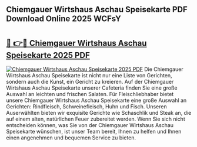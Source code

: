 ## Chiemgauer Wirtshaus Aschau Speisekarte PDF Download Online 2025 WCFsY

# <h2><a href="http://gcb7cv.nevu.top/?p=Chiemgauer+Wirtshaus+Aschau+Speisekarte">🔗 👉🔴 Chiemgauer Wirtshaus Aschau Speisekarte 2025 PDF</a></h2>

[![Chiemgauer Wirtshaus Aschau Speisekarte 2025 PDF](https://i.imgur.com/dBaPXMq.png)](http://gcb7cv.nevu.top/?p=Chiemgauer+Wirtshaus+Aschau+Speisekarte)
Die Chiemgauer Wirtshaus Aschau Speisekarte ist nicht nur eine Liste von Gerichten, sondern auch die Kunst, ein Gericht zu kreieren. Auf der Chiemgauer Wirtshaus Aschau Speisekarte unserer Cafeteria finden Sie eine große Auswahl an leichten und frischen Salaten. Für Fleischliebhaber bietet unsere Chiemgauer Wirtshaus Aschau Speisekarte eine große Auswahl an Gerichten: Rindfleisch, Schweinefleisch, Huhn und Fisch. Unseren Auserwählten bieten wir exquisite Gerichte wie Schaschlik und Steak an, die auf einem alten, natürlichen Feuer zubereitet werden. Wenn Sie sich nicht entscheiden können, was Sie von der Chiemgauer Wirtshaus Aschau Speisekarte wünschen, ist unser Team bereit, Ihnen zu helfen und Ihnen einen angenehmen und bequemen Service zu bieten.
